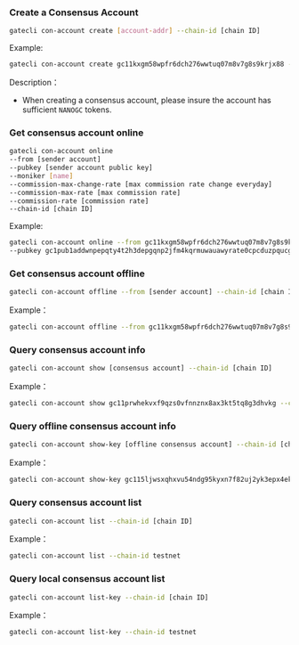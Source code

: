 
### Create a Consensus Account
```bash
gatecli con-account create [account-addr] --chain-id [chain ID]
```
Example:

```bash
gatecli con-account create gc11kxgm58wpfr6dch276wwtuq07m8v7g8s9krjx88 --chain-id testnet
```
Description：
* When creating a consensus account, please insure the account has sufficient `NANOGC` tokens.

### Get consensus account online
```bash
gatecli con-account online 
--from [sender account] 
--pubkey [sender account public key] 
--moniker [name] 
--commission-max-change-rate [max commission rate change everyday]
--commission-max-rate [max commission rate]
--commission-rate [commission rate]
--chain-id [chain ID] 
```
Example:

```bash
gatecli con-account online --from gc11kxgm58wpfr6dch276wwtuq07m8v7g8s9krjx88 
--pubkey gc1pub1addwnpepqty4t2h3depgqnp2jfm4kqrmuwauawyrate0cpcduzpqucgujhtugtpazyw --moniker newcon-account --commission-max-change-rate "0.01" --commission-max-rate "0.01" --commission-rate "0.01" --chain-id testnet
```

### Get consensus account offline
```bash
gatecli con-account offline --from [sender account] --chain-id [chain ID]
```
Example：

```bash
gatecli con-account offline --from gc11kxgm58wpfr6dch276wwtuq07m8v7g8s9krjx88 --chain-id testnet
```

### Query consensus account info
```bash
gatecli con-account show [consensus account] --chain-id [chain ID]
```
Example：

```bash
gatecli con-account show gc11prwhekvxf9qzs0vfnnznx8ax3kt5tq8g3dhvkg --chain-id testnet
```

### Query offline consensus account info
```bash
gatecli con-account show-key [offline consensus account] --chain-id [chain ID]
```
Example：

```bash
gatecli con-account show-key gc115ljwsxqhxvu54ndg95kyxn7f82uj2yk3epx4ek --chain-id testnet
```

### Query consensus account list

```bash
gatecli con-account list --chain-id [chain ID]
```

Example：

```bash
gatecli con-account list --chain-id testnet
```

### Query local consensus account list

```bash
gatecli con-account list-key --chain-id [chain ID]
```
Example：

```bash
gatecli con-account list-key --chain-id testnet
```

